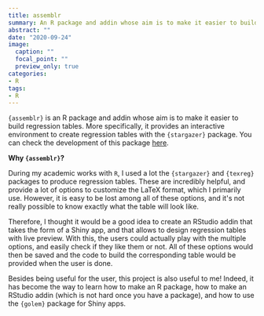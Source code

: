 ```yaml
---
title: assemblr
summary: An R package and addin whose aim is to make it easier to build regression tables
abstract: ""
date: "2020-09-24"
image:
  caption: ""
  focal_point: ""
  preview_only: true
categories:
- R
tags:
- R
---
```


`{assemblr}` is an R package and addin whose aim is to make it easier to build regression tables. More specifically, it provides an interactive environment to create regression tables with the `{stargazer}` package. You can check the development of this package [here](https://github.com/etiennebacher/assemblr).

**Why `{assemblr}`?**

During my academic works with `R`, I used a lot the `{stargazer}` and `{texreg}` packages to produce regression tables. These are incredibly helpful, and provide a lot of options to customize the LaTeX format, which I primarily use. However, it is easy to be lost among all of these options, and it's not really possible to know exactly what the table will look like.

Therefore, I thought it would be a good idea to create an RStudio addin that takes the form of a Shiny app, and that allows to design regression tables with live preview. With this, the users could actually play with the multiple options, and easily check if they like them or not. All of these options would then be saved and the code to build the corresponding table would be provided when the user is done.

Besides being useful for the user, this project is also useful to me! Indeed, it has become the way to learn how to make an R package, how to make an RStudio addin (which is not hard once you have a package), and how to use the `{golem}` package for Shiny apps. 
